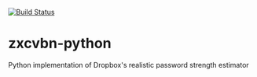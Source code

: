 [![Build Status](https://travis-ci.org/dwolfhub/zxcvbn-python.svg?branch=master)](https://travis-ci.org/dwolfhub/zxcvbn-python)

# zxcvbn-python
Python implementation of Dropbox's realistic password strength estimator